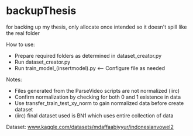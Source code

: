 # backupThesis
 for backing up my thesis, only allocate once intended so it doesn't spill like the real folder

How to use:
- Prepare required folders as determined in dataset_creator.py
- Run dataset_creator.py
- Run train_model_(insertmodel).py <-- Configure file as needed

Notes:
- Files generated from the ParseVideo scripts are not normalized (iirc)
- Confirm normalization by checking for both 0 and 1 existence in data
- Use transfer_train_test_xy_norm to gain normalized data before create dataset
- (iirc) final dataset used is BN1 which uses entire collection of data

Dataset: www.kaggle.com/datasets/mdaffaabiyyur/indonesianvowel2
